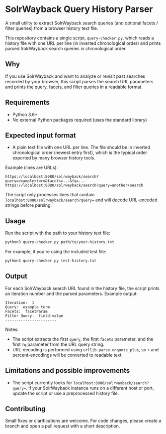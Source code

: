 # SolrWayback Query History Parser

A small utility to extract SolrWayback search queries (and optional facets / filter queries) from a browser history text file.

This repository contains a single script, `query-checker.py`, which reads a history file with one URL per line (in inverted chronological order) and prints parsed SolrWayback search queries in chronological order.

## Why

If you use SolrWayback and want to analyze or revisit past searches recorded by your browser, this script parses the search URL parameters and prints the query, facets, and filter queries in a readable format.

## Requirements

- Python 3.6+
- No external Python packages required (uses the standard library)

## Expected input format

- A plain text file with one URL per line. The file should be in inverted chronological order (newest entry first), which is the typical order exported by many browser history tools.

Example (lines are URLs):

    https://localhost:8080/solrwayback/search?query=example+term&facets=...&fq=...
    https://localhost:8080/solrwayback/search?query=another+search

The script only processes lines that contain `localhost:8080/solrwayback/search?query=` and will decode URL-encoded strings before parsing.

## Usage

Run the script with the path to your history text file:

```bash
python3 query-checker.py path/to/your-history.txt
```

For example, if you're using the included test file:

```bash
python3 query-checker.py test-history.txt
```

## Output

For each SolrWayback search URL found in the history file, the script prints an iteration number and the parsed parameters. Example output:

```
Iteration:  1
Query:  example term
Facets:  facetParam
Filter Query:  field:value
-----------------------
```

Notes:
- The script extracts the first `query`, the first `facets` parameter, and the first `fq` parameter from the URL query string.
- URL-decoding is performed using `urllib.parse.unquote_plus`, so `+` and percent-encodings will be converted to readable text.

## Limitations and possible improvements

- The script currently looks for `localhost:8080/solrwayback/search?query=`. If your SolrWayback instance runs on a different host or port, update the script or use a preprocessed history file.

## Contributing

Small fixes or clarifications are welcome. For code changes, please create a branch and open a pull request with a short description.


